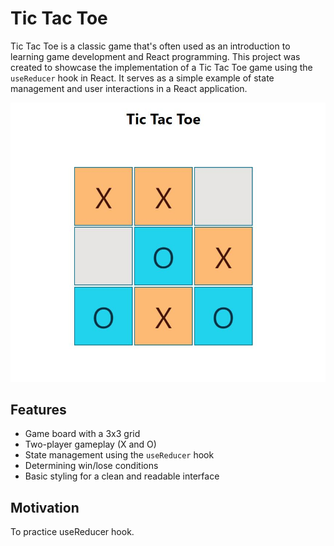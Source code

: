 # Tic Tac Toe

Tic Tac Toe is a classic game that's often used as an introduction to learning game development and React programming. This project was created to showcase the implementation of a Tic Tac Toe game using the `useReducer` hook in React. It serves as a simple example of state management and user interactions in a React application.

![Tic Tac Toe](/src/img/app-photo.JPG)

## Features

- Game board with a 3x3 grid
- Two-player gameplay (X and O)
- State management using the `useReducer` hook
- Determining win/lose conditions
- Basic styling for a clean and readable interface

## Motivation

To practice useReducer hook.
